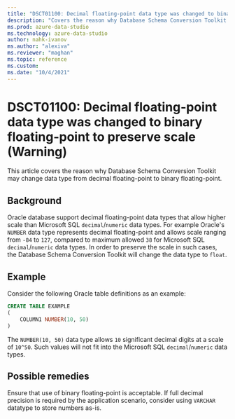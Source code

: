```yaml
---
title: "DSCT01100: Decimal floating-point data type was changed to binary floating-point to preserve scale (Warning)"
description: "Covers the reason why Database Schema Conversion Toolkit may change data type from decimal floating-point to binary floating-point."
ms.prod: azure-data-studio
ms.technology: azure-data-studio
author: nahk-ivanov
ms.author: "alexiva"
ms.reviewer: "maghan"
ms.topic: reference
ms.custom:
ms.date: "10/4/2021"
---
```


# DSCT01100: Decimal floating-point data type was changed to binary floating-point to preserve scale (Warning)

This article covers the reason why Database Schema Conversion Toolkit may change data type from decimal floating-point to binary floating-point.

## Background

Oracle database support decimal floating-point data types that allow higher scale than Microsoft SQL `decimal`/`numeric` data types. For example Oracle's `NUMBER` data type represents decimal floating-point and allows scale ranging from `-84` to `127`, compared to maximum allowed `38` for Microsoft SQL `decimal`/`numeric` data types. In order to preserve the scale in such cases, the Database Schema Conversion Toolkit will change the data type to `float`.

## Example

Consider the following Oracle table definitions as an example:

```sql
CREATE TABLE EXAMPLE
(
    COLUMN1 NUMBER(10, 50)
)
```

The `NUMBER(10, 50)` data type allows `10` significant decimal digits at a scale of `10^50`. Such values will not fit into the Microsoft SQL `decimal`/`numeric` data types.

## Possible remedies

Ensure that use of binary floating-point is acceptable. If full decimal precision is required by the application scenario, consider using `VARCHAR` datatype to store numbers as-is.